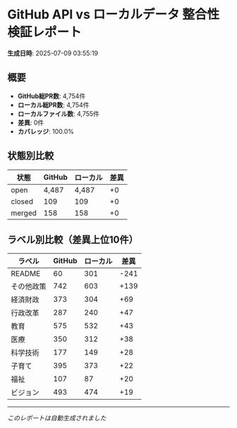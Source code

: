# GitHub API vs ローカルデータ 整合性検証レポート

**生成日時**: 2025-07-09 03:55:19

## 概要

- **GitHub総PR数**: 4,754件
- **ローカル総PR数**: 4,754件
- **ローカルファイル数**: 4,755件
- **差異**: 0件
- **カバレッジ**: 100.0%

## 状態別比較

| 状態 | GitHub | ローカル | 差異 |
|------|--------|----------|------|
| open | 4,487 | 4,487 | +0 |
| closed | 109 | 109 | +0 |
| merged | 158 | 158 | +0 |

## ラベル別比較（差異上位10件）

| ラベル | GitHub | ローカル | 差異 |
|--------|--------|----------|------|
| README | 60 | 301 | -241 |
| その他政策 | 742 | 603 | +139 |
| 経済財政 | 373 | 304 | +69 |
| 行政改革 | 287 | 240 | +47 |
| 教育 | 575 | 532 | +43 |
| 医療 | 350 | 312 | +38 |
| 科学技術 | 177 | 149 | +28 |
| 子育て | 395 | 373 | +22 |
| 福祉 | 107 | 87 | +20 |
| ビジョン | 493 | 474 | +19 |

---
*このレポートは自動生成されました*